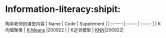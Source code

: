 # Information-literacy:shipit:
陶卓老师的课堂内容
| Name | Code | Supplement |
| :-----:| :----: | :----: |
| K均值聚类 | [K-Means](https://github.com/feiji110/002_Information-literacy/blob/master/200921k-Means.py)  |200922 |
| K近邻模型 | [KNN](https://github.com/feiji110/002_Information-literacy/blob/master/200918_KNN.py)|200922|

